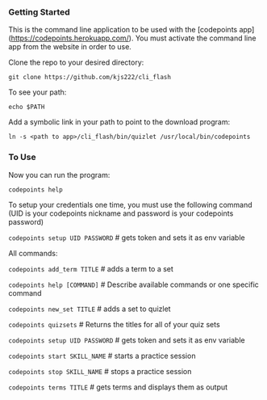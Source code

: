 ### Getting Started

This is the command line application to be used with the [codepoints app] (https://codepoints.herokuapp.com/).  You must activate the command line app from the website in order to use.


Clone the repo to your desired directory:

`git clone https://github.com/kjs222/cli_flash`

To see your path:

`echo $PATH`

Add a symbolic link in your path to point to the download program:

`ln -s <path to app>/cli_flash/bin/quizlet /usr/local/bin/codepoints`

### To Use

Now you can run the program:

`codepoints help`

To setup your credentials one time, you must use the following command (UID is your codepoints nickname and password is your codepoints password)

`codepoints setup UID PASSWORD`  # gets token and sets it as env variable


All commands:

 `codepoints add_term TITLE`      # adds a term to a set

 `codepoints help [COMMAND]`      # Describe available commands or one specific command

 `codepoints new_set TITLE`       # adds a set to quizlet

 `codepoints quizsets`            # Returns the titles for all of your quiz sets

 `codepoints setup UID PASSWORD`  # gets token and sets it as env variable

 `codepoints start SKILL_NAME`    # starts a practice session

 `codepoints stop SKILL_NAME`     # stops a practice session

 `codepoints terms TITLE`         # gets terms and displays them as output
